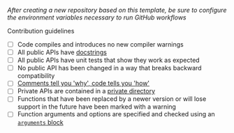 *After creating a new repository based on this template, be sure to configure the environment variables necessary to run GitHub workflows*

Contribution guidelines
- [ ] Code compiles and introduces no new compiler warnings
- [ ] All public APIs have [docstrings](../DOCSTRINGS.md)
- [ ] All public APIs have unit tests that show they work as expected
- [ ] No public API has been changed in a way that breaks backward compatibility
- [ ] [Comments tell you 'why', code tells you 'how'](https://blog.codinghorror.com/code-tells-you-how-comments-tell-you-why/)
- [ ] Private APIs are contained in a [private directory](https://www.mathworks.com/help/matlab/matlab_prog/private-functions.html)
- [ ] Functions that have been replaced by a newer version or will lose support in the future have been marked with a warning
- [ ] Function arguments and options are specified and checked using an [`arguments` block](https://www.mathworks.com/help/matlab/ref/arguments.html)
